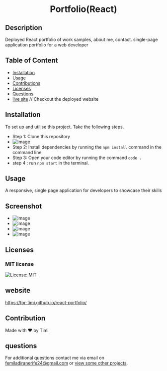 <h1 align="center"> Portfolio(React)  </h1>

## Description
Deployed React portfolio of work samples, about me, contact. single-page application portfolio for a web developer

    
## Table of Content
- [Installation](#installation)
- [Usage](#usage)
- [Contributions](#contribution)
- [Licenses](#licenses)
- [Questions](#questions)
- [live site](https://bloggersintech.herokuapp.com/login) // Checkout the deployed website 
    
        
## Installation
To set up and utilise this project. Take the following steps.

- Step 1: Clone this repository
- ![image](https://user-images.githubusercontent.com/104241247/202819291-44edf534-7d4f-462a-a1d5-a20f00a0ecd6.png)
- Step 2: Install dependencies by running the ``` npm install ``` command in the command line
- Step 3: Open your code editor by running the command ``` code . ```
- step 4 : run ``` npm start ``` in the terminal.

    
## Usage
A responsive, single page application for developers to showcase their skills


## Screenshot
- ![image](https://user-images.githubusercontent.com/104241247/202876038-93368a58-5aa6-4365-8224-ef1ef0400f3c.png)
- ![image](https://user-images.githubusercontent.com/104241247/202876054-d5ab01fc-8fb9-451a-9694-dc4a4dcf3942.png)
- ![image](https://user-images.githubusercontent.com/104241247/202876062-cbb7d386-c855-4e96-8508-b1874b4e9670.png)
- ![image](https://user-images.githubusercontent.com/104241247/202876070-84ac2bd2-1ee1-4457-97a5-ab59aab7d9a4.png)



## Licenses
### MIT license
[![License: MIT](https://img.shields.io/badge/License-MIT-yellow.svg)](https://opensource.org/licenses/MIT)


## website
https://for-timi.github.io/react-portfolio/

## Contribution
Made with ❤️ by Timi

## questions
For additional questions contact me via email on [femiladiranerife24@gmail.com](mailto:femiladiranerife24@gmail.com) or [view some other projects](https://github.com/FOR-TIMI/).


